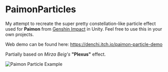 # PaimonParticles

My attempt to recreate the super pretty constellation-like particle effect used for **Paimon** from [Genshin Impact](https://en.wikipedia.org/wiki/Genshin_Impact) in Unity. Feel free to use this in your own projects.

Web demo can be found here: https://denchi.itch.io/paimon-particle-demo

Partially based on _Mirza Beig's_ **"Plexus"** effect.

![Paimon Particle Example](https://github.com/DenchiSoft/PaimonParticles/blob/main/img/particles_example.gif)
